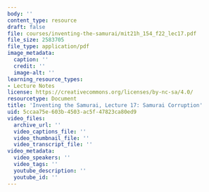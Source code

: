 ```yaml
---
body: ''
content_type: resource
draft: false
file: courses/inventing-the-samurai/mit21h_154_f22_lec17.pdf
file_size: 2583705
file_type: application/pdf
image_metadata:
  caption: ''
  credit: ''
  image-alt: ''
learning_resource_types:
- Lecture Notes
license: https://creativecommons.org/licenses/by-nc-sa/4.0/
resourcetype: Document
title: 'Inventing the Samurai, Lecture 17: Samurai Corruption'
uid: 5ccaa75e-603b-4503-ac5f-47823ca80ed9
video_files:
  archive_url: ''
  video_captions_file: ''
  video_thumbnail_file: ''
  video_transcript_file: ''
video_metadata:
  video_speakers: ''
  video_tags: ''
  youtube_description: ''
  youtube_id: ''
---
```

